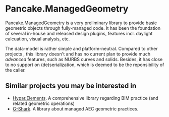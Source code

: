 # Pancake.ManagedGeometry

Pancake.ManagedGeometry is a very preliminary library to provide basic geometric objects through fully-managed code. It has been the foundation of several in-house and released design plugins, features incl. daylight calcuation, visual analysis, etc. 

The data-model is rather simple and platform-neutral. Compared to other projects , this library doesn't and has no current plan to provide much *advanced* features, such as NURBS curves and solids. Besides, it has close to no support on (de)serialization, which is deemed to be the reponsibility of the caller.

## Similar projects you may be interested in
* [Hypar.Elements](https://github.com/hypar-io/Elements). A comprehensive library regarding BIM practice (and related geometric operations)
* [G-Shark](https://github.com/GSharker/G-Shark). A library about managed AEC geometric practices.
